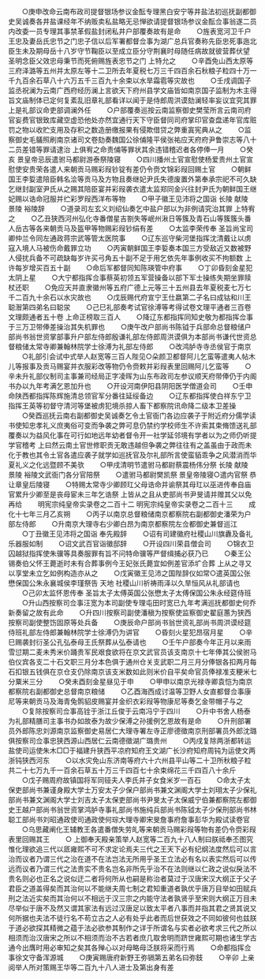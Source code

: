 <!-- { "loadSidebar": true } -->
　　○庚申改命云南布政司提督银场参议金酝专理黑白安宁等井盐法初巡抚副都御史吴诚奏各井盐课经年不纳贩卖私盐略无忌惮欲请提督银场参议金酝佥事翁遂二员内改委一员专理其事禁革假盐封闭私井户部覆奏故有是命
　　○旌表宽河卫千户王忠及妻岳氏忠节之门忠子信以后军署都督佥事为湖广总兵官奏称先臣忠死事迤北臣生未及期母岳十八岁守节鞠臣以至成立臣分守荆襄时母随任病故就彼营葬伏望  圣明念臣父效忠母秉节而死俯赐旌表忠节之门  上特允之
　　○辛酉免山西太原等三府泽潞等五州并太原左等十二卫所去年夏税七万三千四百余石秋粮子粒四十万一千九百余石草八十六万五千三百九十余束以水旱霜雹等灾故也
　　○壬戌调国子监丞祝澜为云南广西府经历澜上言欲天下府州县学文庙皆如南京国子监制为木主得旨文庙制体已定何复紊乱旧章礼部看详以闻于是侍郎周洪谟劾澜轻率妄议宜究其罪  上是礼部议命吏部调澜外任
　　○户部覆奏巡按云南监察御史樊莹所言云南司府官妄费官银致库藏空虚恐他处亦然宜通行天下守臣督同司府掌印官查盘递年官库赃罚之物以收贮支用及存积之数造册缴报果有侵欺借贷之弊重寘宪典从之
　　○监察御史毛鸃照刷南京诸司文卷劾奏魏国公徐俌隆平侯张祐应天府府尹鲁崇志等八十二员差错等罪请逮治  上俱宥之命责俌等罪状其余违错稽迟者各停俸一月
　　○癸亥  景皇帝忌辰遣驸马都尉游泰祭陵寝
　　○四川播州土官宣慰使杨爱贵州土官宣慰使安贵荣各遣人来朝贡马赐彩叚钞锭有差仍令赍文锦彩叚回赐土官
　　○朝鲜国王李娎遣陪臣韩名浍等贡马及方物且奏继妃尹氏失德废置外第奉承宗祀不可久缺乞继封副室尹氏从之赐其陪臣宴并彩叚袭衣遣太监郑同金兴往封尹氏为朝鲜国王继妃赐以诰命冠服并纻彩罗叚西洋布等物
　　○甲子徽王见沛将之国诣  长陵  献陵  景陵  裕陵辞
　　○道录司左玄义刘绍仙奏乞中盐户部以为非例请究治其罪  上特宥之
　　○乙丑狭西河州弘化寺番僧星吉劄失等岷州湫日等簇及青石山等簇簇头番人岳古等各来朝贡马及盔甲等物赐彩叚钞绢有差
　　○太监李荣传奉  圣旨尚宝司卿仲兰令同左通政蒋宗武等管太医院事
　　○辽东巡守柴河堡指挥沈清戴让以虏寇入境人马被伤命戴罪立功
　　○丙寅朝鲜国王李娎奏本国三方受敌近又数被野人侵扰兵备不可疏缺每岁许买弓角五十副不足于用乞依先年事例收买不拘额数  上许每岁增买百五十副
　　○命后军都督同知陈瑛管中府事
　　○丁卯昏刻金星犯太阴上星
　　○大宁都指挥佥事蔡英初领五军营操备以部下军士操练失期坐罪赎杖还职
　　○免应天并直隶徽州等五府广德上元等三十五州县去年夏税麦七万七千二百九十余石以水灾故也
　　○戊辰赐代府宣宁王仕嬴第二子名曰成钴和川王聪潪第四弟名曰聪泶
　　○己巳礼部奏考试官徐溥等考得试卷文理平通者三百卷文理颇通者五十卷  上命正榜取三百人
　　○降辽东都指挥同知史敬为都指挥佥事于三万卫带俸差操治其失机罪也
　　○庚午改户部尚书陈钺于兵部命总督粮储户部尚书翁世资掌部事升户部左侍郎殷谦礼部左侍郎周洪谟俱为本部尚书谦代世资总督粮储太常寺卿兼翰林院学士徐溥为礼部左侍郎
　　○改鸿胪寺寺丞侯官于南京
　　○礼部引会试中式举人赵宽等三百人陛见○朵颜卫都督阿儿乞蛮等遣夷人帖木儿等报事及贡马赐宴并衣服彩改等物仍令赍敕并彩叚表里回赐阿儿乞蛮等
　　○辛未升礼部仪制司主事兼司经局正字凌晖为山东布政司左参议顺天府带俸仍于内阁书办以九年考满乞恩加升也
　　○开设河南伊阳县阴阳医学僧道会司
　　○壬申命陕西都指挥陈辉施清总领官军分番往延绥备边
　　○辽东都指挥使白祥东宁卫指挥王英等初督守清河等堡被虏犯境杀掠人畜下都察院讯命降二级本卫差操
　　○癸酉巡抚云南右副都御史吴诚奏乞令土官衙门各边应袭子于附近府分儒学读书使知忠孝礼义庶夷俗可变而争袭之弊可息仍禁约学校师生不许索其束脩馈送礼部覆奏以为益风化事在可行如地远年幼者督令开一社学延邻境有学者以为之师仍听提学官稽考  上曰然云南土官世修职贡无敢违越但争袭之弊往往有之盖虽由于政而未化于教也其令土官各遣应袭子就学如巡抚官及尔礼部所言使蛮貊乖争之风潜消而华夏礼义之化远暨顾不美欤
　　○甲戌清明节遣驸马都尉蔡震杨伟分祭  长陵  献陵  景陵  裕陵文武衙门各分官陪祭
　　○遣驸马都尉樊凯祭  景皇帝陵寝○遣内官祭  恭让章皇后陵寝
　　○特赐太常寺少卿顾玒父母诰命并谕祭其母玒以巫进传奉自庙官累升少卿至是丧母宦未三年乞诰祭  上皆从之且从吏部尚书尹旻请并赠其父以免再给
　　明宪宗纯皇帝实录卷之二百十二
明宪宗纯皇帝实录卷之二百十三
　　成化十七年三月乙亥朔
　　○丙子以南京总督粮储南京都察院右副都御史潘荣为户部左侍郎
　　○升南京大理寺右少卿白昂为南京都察院左佥都御史兼督巡江
　　○丁丑徽王见沛将之国诣  奉先殿辞
　　○诏有司建徽府社稷山川旗纛及备礼乐器服如制
　　○诏文武百官诣徽邸辞
　　○开设四川荣县僧会司
　　○锦衣卫囚越狱指挥使朱骥等具奏服罪有旨不问特命骥等严督缉捕必获乃已
　　○秦王公锡奏伯父怀王薨逝时未有合葬事例今王妃张氏薨宜如例差官添圹合葬  上从之寻又以享堂未立乞如例构造亦从之
　　○戊寅徽王见沛之国陛辞仪如常○遣英国公张懋保国公朱永襄城侯李瑾祭告  天地  社稷山川祈祷雨泽以久旱恒风从礼部请也
　　○己卯太监怀恩传奉  圣旨太子太傅英国公张懋太子太傅保国公朱永经筵侍班
　　○升山西按察司佥事汪宽为本司副使专理屯田时宽已九年考满巡抚都御史何乔新奏留之故有此命
　　○升四川按察司副使潘稹为按察使监察御史翟庭蕙为狭西按察司副使整饬固原等处兵备
　　○庚辰命户部尚书翁世资礼部尚书周洪谟经筵侍班礼部左侍郎兼翰林院学士徐溥仍为讲官
　　○昏刻火星犯昂宿月星
　　○辛巳赐袭封衍圣公孔弘泰母王氏祭葬从弘泰请也
　　○壬午户部奏今年正月以来雨雪愆期二麦未秀米价踊贵军民艰食欲将在京文武官员该支南京十七年俸其公侯驸马伯仪宾各支二十石文职三月分本色俱于通州仓关支武职二月三月分俸银各扣两月每石扣银五钱俱在京仓支仍除南京该支米数如此则米价自平矣命官员俸禄准支粳米七分粟米三分
　　○癸未酉刻金星昼见于申
　　○甲申以南京光禄寺卿袁恺为南京都察院右副都御史总督南京粮储
　　○乙酉海西成讨温等卫野人女直都督佥事康尼等来朝贡马及海青兔鹘貂皮赐宴并金织衣彩叚等物康尼等奏乞金带帽子与之
　　○复除按察司佥事高铨于浙江丘俊于云南冯宁于四川
　　○升中书舍人杨泰为礼部精膳司主事书办如故泰为故少保溥之孙援例乞恩故有是命
　　○升刑部署员外郎陈忠刘源南京监察御史易居仁大理寺署左寺正廖德徵南京刑部署员外郎沈璐俱按察司佥事忠狭西源山西居仁云南德徵湖广璐贵州
　　○丙戌复除两浙都转运盐使司运使朱木□□于福建升狭西平凉府知府王文湖广长沙府知府周钝为运使文两浙钝狭西河东
　　○以水灾免山东济南等府六十六州县平山等二十卫所秋粮子粒共二十七万九千一百余石草五十万三千四百七十余束绵花三千四百八十余斤
　　○戊子赐周府故镇国将军同铔夫人李氏并子女食米岁一百石
　　○命太子太保吏部尚书兼谨身殿大学士万安太子少保户部尚书兼文渊阁大学士刘珝太子少保礼部尚书兼文渊阁大学士刘吉太子太保吏部尚书尹旻太子太保威宁伯兼都察院左都御史王越户部尚书翁世资掌鸿胪寺事礼部尚书施纯兵部尚书陈钺太子少保刑部尚书林聪工部尚书刘昭通政使司通政使何琮大理寺卿宋旻詹事府詹事彭华为殿试读卷官
　　○乌思藏阐化王辅教王各遣番僧失劳癿等来朝贡马赐彩叚等物有差仍令赍彩叚表里回赐其王
　　○  上御奉天殿亲策举人赵宽等二百九十八人制曰朕祗奉丕图究惟化理欲追三代以厎雍熙不可不求定论焉夫三代之王天下必有纪纲法度然后可以言治而议者乃谓三代之治在道不在法岂法无所用乎圣王立法必有名以表实然后可以传远而议者乃谓三代之法贵实不贵名岂名非所先乎治不在法则继以仁政之说似戾法不贵名则必也正名之说似迂二者将何所从也嗣是称治者莫过于汉唐宋汉大纲正于父子君臣之道盖得矣而其治何以不能继夫周七制之君知重道者孰优乎唐万目举如田赋兵刑之法近实矣而其治何以不相远于汉三宗之内能守法者孰贤乎至宋则大纲正万目未尽举似于唐不及然又谓其家法有远过汉唐足以致太平者八事而并指其君之贤其说又何所据也夫法不徒行名不苟立古之人必有处乎此者而后世获效之不同如彼何也兹朕于道必欲探其精微之蕴于法必欲参其制作之详于所谓名与实者必欲考求三代之所以相须而治汉唐宋之所以不相须而治不古若者庶几取舍明而跻世雍熙可期也诸生学古通今出膺时用必审知之矣其各殚心以对母略母泛朕将采而行焉
　　○命都指挥佥事徐文守备浑源城
　　○庚寅赐唐府新野王弥镉第五弟名曰弥鈘
　　○辛卯  上亲阅举人所对策赐王华等二百九十八人进士及第出身有差
